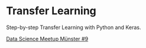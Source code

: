 # Transfer Learning
Step-by-step Transfer Learning with Python and Keras.

[Data Science Meetup Münster #9](https://www.meetup.com/de-DE/Data-Science-Meetup-Muenster/events/247182267/ "Data Science Meetup Münster #9")
